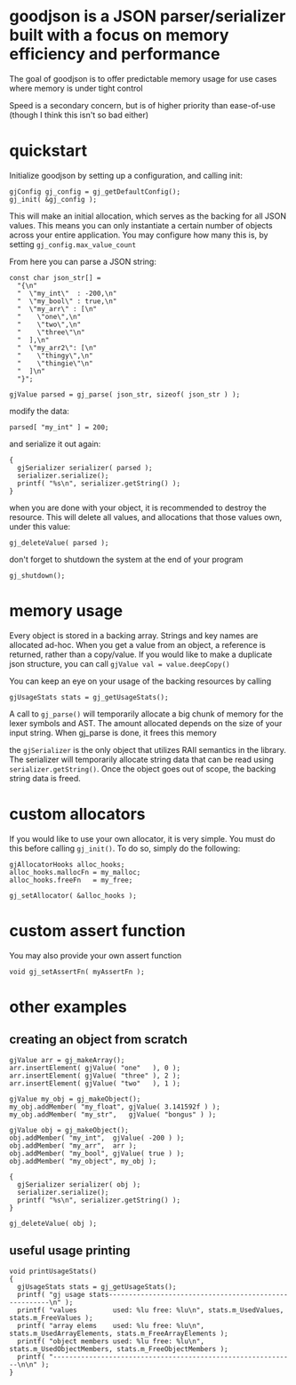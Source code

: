 # goodjson is a JSON parser/serializer built with a focus on memory efficiency and performance

The goal of goodjson is to offer predictable memory usage for use cases where memory is under tight control

Speed is a secondary concern, but is of higher priority than ease-of-use (though I think this isn't so bad either)

# quickstart

Initialize goodjson by setting up a configuration, and calling init:

```
gjConfig gj_config = gj_getDefaultConfig();
gj_init( &gj_config );
```

This will make an initial allocation, which serves as the backing for all JSON values. 
This means you can only instantiate a certain number of objects across your entire application.
You may configure how many this is, by setting `gj_config.max_value_count`

From here you can parse a JSON string:

```
const char json_str[] =
  "{\n"
  "  \"my_int\"  : -200,\n"
  "  \"my_bool\" : true,\n"
  "  \"my_arr\" : [\n"
  "    \"one\",\n"
  "    \"two\",\n"
  "    \"three\"\n"
  "  ],\n"
  "  \"my_arr2\": [\n"
  "    \"thingy\",\n"
  "    \"thingie\"\n"
  "  ]\n"
  "}";

gjValue parsed = gj_parse( json_str, sizeof( json_str ) );
```

modify the data:

```
parsed[ "my_int" ] = 200;
```

and serialize it out again:

```
{
  gjSerializer serializer( parsed );
  serializer.serialize();
  printf( "%s\n", serializer.getString() );
}
```

when you are done with your object, it is recommended to destroy the resource. 
This will delete all values, and allocations that those values own, under this value:

```
gj_deleteValue( parsed );
```

don't forget to shutdown the system at the end of your program

```
gj_shutdown();
```

# memory usage

Every object is stored in a backing array. Strings and key names are allocated ad-hoc.
When you get a value from an object, a reference is returned, rather than a copy/value.
If you would like to make a duplicate json structure, you can call `gjValue val = value.deepCopy()`

You can keep an eye on your usage of the backing resources by calling

```
gjUsageStats stats = gj_getUsageStats();
```

A call to `gj_parse()` will temporarily allocate a big chunk of memory for the lexer symbols and AST. The amount allocated depends on the size of your input string. When gj_parse is done, it frees this memory

the `gjSerializer` is the only object that utilizes RAII semantics in the library. The serializer will temporarily allocate string data that can be read using `serializer.getString()`. Once the object goes out of scope, the backing string data is freed.


# custom allocators

If you would like to use your own allocator, it is very simple.
You must do this before calling `gj_init()`. To do so, simply do the following:

```
gjAllocatorHooks alloc_hooks;
alloc_hooks.mallocFn = my_malloc;
alloc_hooks.freeFn   = my_free;

gj_setAllocator( &alloc_hooks );
```

# custom assert function

You may also provide your own assert function 
```
void gj_setAssertFn( myAssertFn );
```


# other examples

## creating an object from scratch

```
gjValue arr = gj_makeArray();
arr.insertElement( gjValue( "one"   ), 0 );
arr.insertElement( gjValue( "three" ), 2 );
arr.insertElement( gjValue( "two"   ), 1 );

gjValue my_obj = gj_makeObject();
my_obj.addMember( "my_float", gjValue( 3.141592f ) );
my_obj.addMember( "my_str",   gjValue( "bongus" ) );

gjValue obj = gj_makeObject();
obj.addMember( "my_int",  gjValue( -200 ) );
obj.addMember( "my_arr",  arr );
obj.addMember( "my_bool", gjValue( true ) );
obj.addMember( "my_object", my_obj );

{
  gjSerializer serializer( obj );
  serializer.serialize();
  printf( "%s\n", serializer.getString() );
}

gj_deleteValue( obj );

```

## useful usage printing

```
void printUsageStats()
{
  gjUsageStats stats = gj_getUsageStats();
  printf( "gj usage stats-------------------------------------------------------\n" );
  printf( "values         used: %lu free: %lu\n", stats.m_UsedValues, stats.m_FreeValues );
  printf( "array elems    used: %lu free: %lu\n", stats.m_UsedArrayElements, stats.m_FreeArrayElements );
  printf( "object members used: %lu free: %lu\n", stats.m_UsedObjectMembers, stats.m_FreeObjectMembers );
  printf( "-------------------------------------------------------------\n\n" );
}

```
